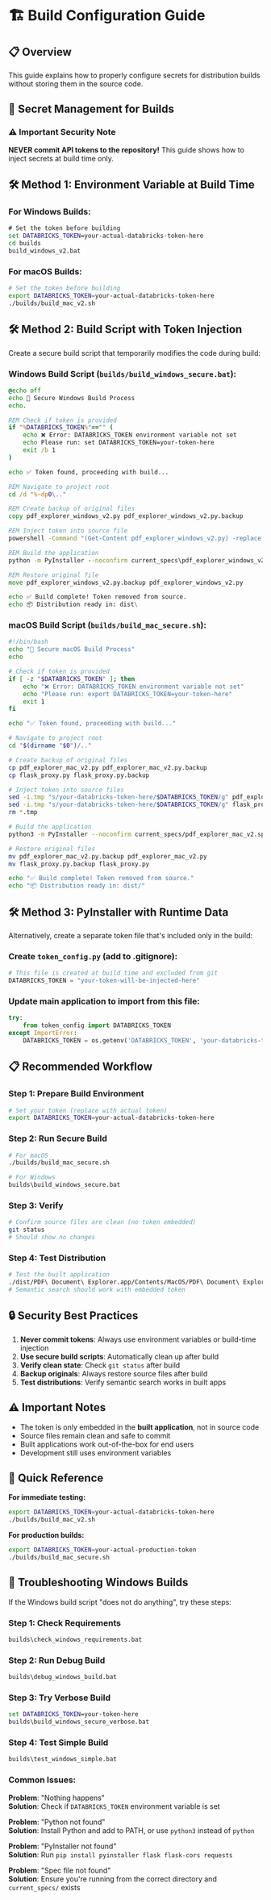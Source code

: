 # 🏗️ Build Configuration Guide

## 📋 Overview

This guide explains how to properly configure secrets for distribution builds without storing them in the source code.

## 🔐 Secret Management for Builds

### ⚠️ Important Security Note
**NEVER commit API tokens to the repository!** This guide shows how to inject secrets at build time only.

## 🛠️ Method 1: Environment Variable at Build Time

### For Windows Builds:
```cmd
# Set the token before building
set DATABRICKS_TOKEN=your-actual-databricks-token-here
cd builds
build_windows_v2.bat
```

### For macOS Builds:
```bash
# Set the token before building
export DATABRICKS_TOKEN=your-actual-databricks-token-here
./builds/build_mac_v2.sh
```

## 🛠️ Method 2: Build Script with Token Injection

Create a secure build script that temporarily modifies the code during build:

### Windows Build Script (`builds/build_windows_secure.bat`):
```cmd
@echo off
echo 🔐 Secure Windows Build Process
echo.

REM Check if token is provided
if "%DATABRICKS_TOKEN%"=="" (
    echo ❌ Error: DATABRICKS_TOKEN environment variable not set
    echo Please run: set DATABRICKS_TOKEN=your-token-here
    exit /b 1
)

echo ✅ Token found, proceeding with build...

REM Navigate to project root
cd /d "%~dp0\.."

REM Create backup of original files
copy pdf_explorer_windows_v2.py pdf_explorer_windows_v2.py.backup

REM Inject token into source file
powershell -Command "(Get-Content pdf_explorer_windows_v2.py) -replace 'your-databricks-token-here', '%DATABRICKS_TOKEN%' | Set-Content pdf_explorer_windows_v2.py"

REM Build the application
python -m PyInstaller --noconfirm current_specs\pdf_explorer_windows_v2.spec

REM Restore original file
move pdf_explorer_windows_v2.py.backup pdf_explorer_windows_v2.py

echo ✅ Build complete! Token removed from source.
echo 📦 Distribution ready in: dist\
```

### macOS Build Script (`builds/build_mac_secure.sh`):
```bash
#!/bin/bash
echo "🔐 Secure macOS Build Process"
echo

# Check if token is provided
if [ -z "$DATABRICKS_TOKEN" ]; then
    echo "❌ Error: DATABRICKS_TOKEN environment variable not set"
    echo "Please run: export DATABRICKS_TOKEN=your-token-here"
    exit 1
fi

echo "✅ Token found, proceeding with build..."

# Navigate to project root
cd "$(dirname "$0")/.."

# Create backup of original files
cp pdf_explorer_mac_v2.py pdf_explorer_mac_v2.py.backup
cp flask_proxy.py flask_proxy.py.backup

# Inject token into source files
sed -i.tmp "s/your-databricks-token-here/$DATABRICKS_TOKEN/g" pdf_explorer_mac_v2.py
sed -i.tmp "s/your-databricks-token-here/$DATABRICKS_TOKEN/g" flask_proxy.py
rm *.tmp

# Build the application
python3 -m PyInstaller --noconfirm current_specs/pdf_explorer_mac_v2.spec

# Restore original files
mv pdf_explorer_mac_v2.py.backup pdf_explorer_mac_v2.py
mv flask_proxy.py.backup flask_proxy.py

echo "✅ Build complete! Token removed from source."
echo "📦 Distribution ready in: dist/"
```

## 🛠️ Method 3: PyInstaller with Runtime Data

Alternatively, create a separate token file that's included only in the build:

### Create `token_config.py` (add to .gitignore):
```python
# This file is created at build time and excluded from git
DATABRICKS_TOKEN = "your-token-will-be-injected-here"
```

### Update main application to import from this file:
```python
try:
    from token_config import DATABRICKS_TOKEN
except ImportError:
    DATABRICKS_TOKEN = os.getenv('DATABRICKS_TOKEN', 'your-databricks-token-here')
```

## 📋 Recommended Workflow

### Step 1: Prepare Build Environment
```bash
# Set your token (replace with actual token)
export DATABRICKS_TOKEN=your-actual-databricks-token-here
```

### Step 2: Run Secure Build
```bash
# For macOS
./builds/build_mac_secure.sh

# For Windows
builds\build_windows_secure.bat
```

### Step 3: Verify
```bash
# Confirm source files are clean (no token embedded)
git status
# Should show no changes
```

### Step 4: Test Distribution
```bash
# Test the built application
./dist/PDF\ Document\ Explorer.app/Contents/MacOS/PDF\ Document\ Explorer
# Semantic search should work with embedded token
```

## 🔒 Security Best Practices

1. **Never commit tokens**: Always use environment variables or build-time injection
2. **Use secure build scripts**: Automatically clean up after build
3. **Verify clean state**: Check `git status` after build
4. **Backup originals**: Always restore source files after build
5. **Test distributions**: Verify semantic search works in built apps

## ⚠️ Important Notes

- The token is only embedded in the **built application**, not in source code
- Source files remain clean and safe to commit
- Built applications work out-of-the-box for end users
- Development still uses environment variables

## 🎯 Quick Reference

**For immediate testing:**
```bash
export DATABRICKS_TOKEN=your-actual-databricks-token-here
./builds/build_mac_v2.sh
```

**For production builds:**
```bash
export DATABRICKS_TOKEN=your-actual-production-token
./builds/build_mac_secure.sh
```

## 🔧 Troubleshooting Windows Builds

If the Windows build script "does not do anything", try these steps:

### Step 1: Check Requirements
```cmd
builds\check_windows_requirements.bat
```

### Step 2: Run Debug Build
```cmd
builds\debug_windows_build.bat
```

### Step 3: Try Verbose Build
```cmd
set DATABRICKS_TOKEN=your-token-here
builds\build_windows_secure_verbose.bat
```

### Step 4: Test Simple Build
```cmd
builds\test_windows_simple.bat
```

### Common Issues:

**Problem**: "Nothing happens"  
**Solution**: Check if `DATABRICKS_TOKEN` environment variable is set

**Problem**: "Python not found"  
**Solution**: Install Python and add to PATH, or use `python3` instead of `python`

**Problem**: "PyInstaller not found"  
**Solution**: Run `pip install pyinstaller flask flask-cors requests`

**Problem**: "Spec file not found"  
**Solution**: Ensure you're running from the correct directory and `current_specs/` exists
